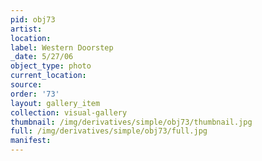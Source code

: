 ```yaml
---
pid: obj73
artist: 
location: 
label: Western Doorstep
_date: 5/27/06
object_type: photo
current_location: 
source: 
order: '73'
layout: gallery_item
collection: visual-gallery
thumbnail: /img/derivatives/simple/obj73/thumbnail.jpg
full: /img/derivatives/simple/obj73/full.jpg
manifest: 
---
```

